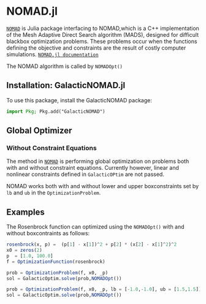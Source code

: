 # NOMAD.jl
[`NOMAD`](https://github.com/bbopt/NOMAD.jl) is Julia package interfacing to NOMAD,which is a C++ implementation of the Mesh Adaptive Direct Search algorithm (MADS), designed for difficult blackbox optimization problems. These problems occur when the functions defining the objective and constraints are the result of costly computer simulations. [`NOMAD.jl documentation`](https://bbopt.github.io/NOMAD.jl/stable/)

The NOMAD algorithm is called by `NOMADOpt()`

## Installation: GalacticNOMAD.jl

To use this package, install the GalacticNOMAD package:

```julia
import Pkg; Pkg.add("GalacticNOMAD")
```

## Global Optimizer
### Without Constraint Equations

The method in [`NOMAD`](https://github.com/bbopt/NOMAD.jl) is performing global optimization on problems both with and without
constraint equations. Currently however, linear and nonlinear constraints  defined in `GalacticOPtim` are not passed.

NOMAD works both with and without lower and upper boxconstraints set by `lb` and `ub` in the `OptimizationProblem`.

## Examples

The Rosenbrock function can optimized using the `NOMADOpt()` with and without boxcontraints as follows:

```julia
rosenbrock(x, p) =  (p[1] - x[1])^2 + p[2] * (x[2] - x[1]^2)^2
x0 = zeros(2)
p  = [1.0, 100.0]
f = OptimizationFunction(rosenbrock)

prob = OptimizationProblem(f, x0, _p)
sol = GalacticOptim.solve(prob,NOMADOpt())

prob = OptimizationProblem(f, x0, _p, lb = [-1.0,-1.0], ub = [1.5,1.5])
sol = GalacticOptim.solve(prob,NOMADOpt())
```